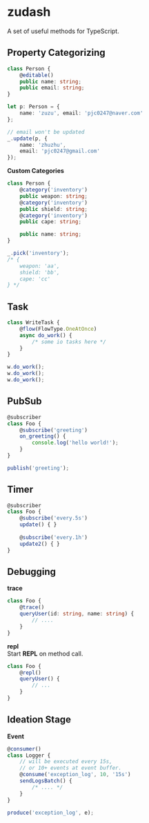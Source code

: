 zudash
====

A set of useful methods for TypeScript. <br>

Property Categorizing
----

```ts
class Person {
    @editable()
    public name: string;
    public email: string;
}
```
```ts
let p: Person = {
    name: 'zuzu', email: 'pjc0247@naver.com'
};

// email won't be updated
_.update(p, {
    name: 'zhuzhu',
    email: 'pjc0247@gmail.com'
});
```

__Custom Categories__
```ts
class Person {
    @category('inventory')
    public weapon: string;
    @category('inventory')
    public shield: string;
    @category('inventory')
    public cape: string;

    public name: string;
}
```
```ts
_.pick('inventory');
/* {
    weapon: 'aa',
    shield: 'bb',
    cape: 'cc'
} */
```

Task
----

```ts
class WriteTask {
    @flow(FlowType.OneAtOnce)
    async do_work() {
        /* some io tasks here */
    }
}
```
```ts
w.do_work();
w.do_work();
w.do_work();
```

PubSub
----

```ts
@subscriber
class Foo {
    @subscribe('greeting')
    on_greeting() {
        console.log('hello world!');
    }
}
```
```ts
publish('greeting');
```

Timer
----

```ts
@subscriber
class Foo {
    @subscribe('every.5s')
    update() { }
    
    @subscribe('every.1h')
    update2() { }
}
```

Debugging
----

__trace__
```ts
class Foo {
    @trace()
    queryUser(id: string, name: string) {
        // ....
    }
}
```

__repl__<br>
Start __REPL__ on method call.
```ts
class Foo {
    @repl()
    queryUser() {
        // ...
    }
}
```

Ideation Stage
----

__Event__

```ts
@consumer()
class Logger {
    // will be executed every 15s,
    // or 10+ events at event buffer.
    @consume('exception_log', 10, '15s')
    sendLogsBatch() {
        /* .... */
    }
}
```
```ts
produce('exception_log', e);
```
